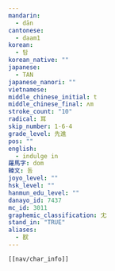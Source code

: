 ```yaml
---
mandarin:
  - dān
cantonese:
  - daam1
korean:
  - 탐
korean_native: ""
japanese:
  - TAN
japanese_nanori: ""
vietnamese:
middle_chinese_initial: t
middle_chinese_final: ʌm
stroke_count: "10"
radical: 耳
skip_number: 1-6-4
grade_level: 先進
pos: ""
english:
  - indulge in
羅馬字: dom
韓文: 돔
joyo_level: ""
hsk_level: ""
hanmun_edu_level: ""
danayo_id: 7437
mc_id: 3011
graphemic_classification: 冘
stand_in: "TRUE"
aliases:
  - 㽎
---
```

```meta-bind-embed
[[nav/char_info]]
```